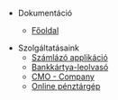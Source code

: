 - Dokumentáció

  - [Főoldal](README.md)

* Szolgáltatásaink
  * [Számlázó applikáció](szamlazo.md)
  * [Bankkártya-leolvasó](bob.md)
  * [CMO - Company](szamlazo.md)
  * [Online pénztárgép](szamlazo.md)
